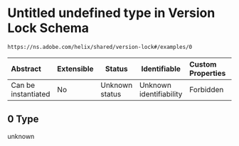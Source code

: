 # Untitled undefined type in Version Lock Schema

```txt
https://ns.adobe.com/helix/shared/version-lock#/examples/0
```




| Abstract            | Extensible | Status         | Identifiable            | Custom Properties | Additional Properties | Access Restrictions | Defined In                                                                    |
| :------------------ | ---------- | -------------- | ----------------------- | :---------------- | --------------------- | ------------------- | ----------------------------------------------------------------------------- |
| Can be instantiated | No         | Unknown status | Unknown identifiability | Forbidden         | Allowed               | none                | [version-lock.schema.json\*](version-lock.schema.json "open original schema") |

## 0 Type

unknown

